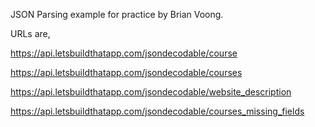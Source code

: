 
JSON Parsing example for practice by Brian Voong.

URLs are,

https://api.letsbuildthatapp.com/jsondecodable/course

https://api.letsbuildthatapp.com/jsondecodable/courses

https://api.letsbuildthatapp.com/jsondecodable/website_description

https://api.letsbuildthatapp.com/jsondecodable/courses_missing_fields
